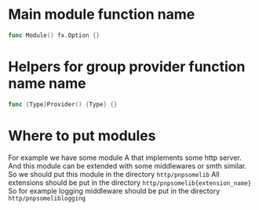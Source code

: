 # Main module function name
```go
func Module() fx.Option {}
```


# Helpers for group provider function name name
```go 
func {Type}Provider() {Type} {}
```


# Where to put modules
For example we have some module A that implements some http server. 
And this module can be extended with some middlewares or smth similar.
So we should put this module in the directory `http/pnpsomelib`
All extensions should be put in the directory `http/pnpsomelib{extension_name}`
So for example logging middleware should be put in the directory `http/pnpsomeliblogging`
